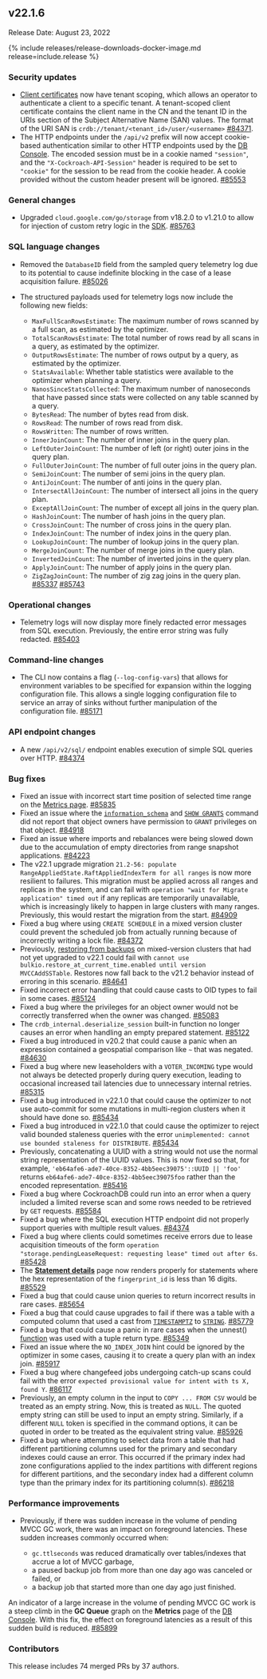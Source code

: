 ## v22.1.6

Release Date: August 23, 2022

{% include releases/release-downloads-docker-image.md release=include.release %}

<h3 id="v22-1-6-security-updates">Security updates</h3>

- [Client certificates](https://www.cockroachlabs.com/docs/v22.1/authentication#client-authentication) now have tenant scoping, which allows an operator to authenticate a client to a specific tenant. A tenant-scoped client certificate contains the client name in the CN and the tenant ID in the URIs section of the Subject Alternative Name (SAN) values. The format of the URI SAN is `crdb://tenant/<tenant_id>/user/<username>` [#84371][#84371].
- The HTTP endpoints under the `/api/v2` prefix will now accept cookie-based authentication similar to other HTTP endpoints used by the [DB Console](https://www.cockroachlabs.com/docs/v22.1/ui-overview). The encoded session must be in a cookie named `"session"`, and the `"X-Cockroach-API-Session"` header is required to be set to `"cookie"` for the session to be read from the cookie header. A cookie provided without the custom header present will be ignored. [#85553][#85553]

<h3 id="v22-1-6-general-changes">General changes</h3>

- Upgraded `cloud.google.com/go/storage` from v18.2.0 to v1.21.0 to allow for injection of custom retry logic in the [SDK](https://cloud.google.com/sdk). [#85763][#85763]

<h3 id="v22-1-6-sql-language-changes">SQL language changes</h3>

- Removed the `DatabaseID` field from the sampled query telemetry log due to its potential to cause indefinite blocking in the case of a lease acquisition failure. [#85026][#85026]
- The structured payloads used for telemetry logs now include the following new fields: 
  
  - `MaxFullScanRowsEstimate`: The maximum number of rows scanned by a full scan, as estimated by the optimizer. 
  - `TotalScanRowsEstimate`: The total number of rows read by all scans in a query, as estimated by the optimizer. 
  - `OutputRowsEstimate`: The number of rows output by a query, as estimated by the optimizer. 
  - `StatsAvailable`: Whether table statistics were available to the optimizer when planning a query. 
  - `NanosSinceStatsCollected`: The maximum number of nanoseconds that have passed since stats were collected on any table scanned by a query.
  - `BytesRead`: The number of bytes read from disk. 
  - `RowsRead`: The number of rows read from disk. 
  - `RowsWritten`: The number of rows written.
  - `InnerJoinCount`: The number of inner joins in the query plan. 
  - `LeftOuterJoinCount`: The number of left (or right) outer joins in the query plan.
  - `FullOuterJoinCount`: The number of full outer joins in the query plan.
  - `SemiJoinCount`: The number of semi joins in the query plan.
  - `AntiJoinCount`: The number of anti joins in the query plan.
  - `IntersectAllJoinCount`: The number of intersect all joins in the query plan.
  - `ExceptAllJoinCount`: The number of except all joins in the query plan.
  - `HashJoinCount`: The number of hash joins in the query plan.
  - `CrossJoinCount`: The number of cross joins in the query plan.
  - `IndexJoinCount`: The number of index joins in the query plan.
  - `LookupJoinCount`: The number of lookup joins in the query plan.
  - `MergeJoinCount`: The number of merge joins in the query plan.
  - `InvertedJoinCount`: The number of inverted joins in the query plan.
  - `ApplyJoinCount`: The number of apply joins in the query plan.
  - `ZigZagJoinCount`: The number of zig zag joins in the query plan. [#85337][#85337] [#85743][#85743]

<h3 id="v22-1-6-operational-changes">Operational changes</h3>

- Telemetry logs will now display more finely redacted error messages from SQL execution. Previously, the entire error string was fully redacted. [#85403][#85403]

<h3 id="v22-1-6-command-line-changes">Command-line changes</h3>

- The CLI now contains a flag (`--log-config-vars`) that allows for environment variables to be specified for expansion within the logging configuration file. This allows a single logging configuration file to service an array of sinks without further manipulation of the configuration file. [#85171][#85171]

<h3 id="v22-1-6-api-endpoint-changes">API endpoint changes</h3>

- A new `/api/v2/sql/` endpoint enables execution of simple SQL queries over HTTP. [#84374][#84374]

<h3 id="v22-1-6-bug-fixes">Bug fixes</h3>

- Fixed an issue with incorrect start time position of selected time range on the [Metrics page](https://www.cockroachlabs.com/docs/v22.1/ui-overview#metrics). [#85835][#85835]
- Fixed an issue where the [`information_schema`](https://www.cockroachlabs.com/docs/v22.1/information-schema) and [`SHOW GRANTS`](https://www.cockroachlabs.com/docs/v22.1/show-grants) command did not report that object owners have permission to `GRANT` privileges on that object. [#84918][#84918]
- Fixed an issue where imports and rebalances were being slowed down due to the accumulation of empty directories from range snapshot applications. [#84223][#84223]
- The v22.1 upgrade migration `21.2-56: populate RangeAppliedState.RaftAppliedIndexTerm for all ranges` is now more resilient to failures. This migration must be applied across all ranges and replicas in the system, and can fail with `operation "wait for Migrate application" timed out` if any replicas are temporarily unavailable, which is increasingly likely to happen in large clusters with many ranges. Previously, this would restart the migration from the start. [#84909][#84909]
- Fixed a bug where using `CREATE SCHEDULE` in a mixed version cluster could prevent the scheduled job from actually running because of incorrectly writing a lock file. [#84372][#84372]
- Previously, [restoring from backups](https://www.cockroachlabs.com/docs/v22.1/backup-and-restore-overview) on mixed-version clusters that had not yet upgraded to v22.1 could fail with `cannot use bulkio.restore_at_current_time.enabled until version MVCCAddSSTable`. Restores now fall back to the v21.2 behavior instead of erroring in this scenario. [#84641][#84641]
- Fixed incorrect error handling that could cause casts to OID types to fail in some cases. [#85124][#85124]
- Fixed a bug where the privileges for an object owner would not be correctly transferred when the owner was changed. [#85083][#85083]
- The `crdb_internal.deserialize_session` built-in function no longer causes an error when handling an empty prepared statement. [#85122][#85122]
- Fixed a bug introduced in v20.2 that could cause a panic when an expression contained a geospatial comparison like `~` that was negated. [#84630][#84630]
- Fixed a bug where new leaseholders with a `VOTER_INCOMING` type would not always be detected properly during query execution, leading to occasional increased tail latencies due to unnecessary internal retries. [#85315][#85315]
- Fixed a bug introduced in v22.1.0 that could cause the optimizer to not use auto-commit for some mutations in multi-region clusters when it should have done so. [#85434][#85434]
- Fixed a bug introduced in v22.1.0 that could cause the optimizer to reject valid bounded staleness queries with the error `unimplemented: cannot use bounded staleness for DISTRIBUTE`. [#85434][#85434]
- Previously, concatenating a UUID with a string would not use the normal string representation of the UUID values. This is now fixed so that, for example, `'eb64afe6-ade7-40ce-8352-4bb5eec39075'::UUID || 'foo'` returns `eb64afe6-ade7-40ce-8352-4bb5eec39075foo` rather than the encoded representation. [#85416][#85416]
- Fixed a bug where CockroachDB could run into an error when a query included a limited reverse scan and some rows needed to be retrieved by `GET` requests. [#85584][#85584]
- Fixed a bug where the SQL execution HTTP endpoint did not properly support queries with multiple result values. [#84374][#84374]
- Fixed a bug where clients could sometimes receive errors due to lease acquisition timeouts of the form `operation "storage.pendingLeaseRequest: requesting lease" timed out after 6s`. [#85428][#85428]
- The [**Statement details**](https://www.cockroachlabs.com/docs/v22.1/ui-statements-page) page now renders properly for statements where the hex representation of the `fingerprint_id` is less than 16 digits. [#85529][#85529]
- Fixed a bug that could cause union queries to return incorrect results in rare cases. [#85654][#85654]
- Fixed a bug that could cause upgrades to fail if there was a table with a computed column that used a cast from [`TIMESTAMPTZ`](https://www.cockroachlabs.com/docs/v22.1/timestamp) to [`STRING`](https://www.cockroachlabs.com/docs/v22.1/string). [#85779][#85779]
- Fixed a bug that could cause a panic in rare cases when the unnest() [function](https://www.cockroachlabs.com/docs/v22.1/functions-and-operators) was used with a tuple return type. [#85349][#85349]
- Fixed an issue where the `NO_INDEX_JOIN` hint could be ignored by the optimizer in some cases, causing it to create a query plan with an index join. [#85917][#85917]
- Fixed a bug where changefeed jobs undergoing catch-up scans could fail with the error `expected provisional value for intent with ts X, found Y`. [#86117][#86117]
- Previously, an empty column in the input to `COPY ... FROM CSV` would be treated as an empty string. Now, this is treated as `NULL`. The quoted empty string can still be used to input an empty string. Similarly, if a different `NULL` token is specified in the command options, it can be quoted in order to be treated as the equivalent string value. [#85926][#85926]
- Fixed a bug where attempting to select data from a table that had different partitioning columns used for the primary and secondary indexes could cause an error. This occurred if the primary index had zone configurations applied to the index partitions with different regions for different partitions, and the secondary index had a different column type than the primary index for its partitioning column(s). [#86218][#86218]

<h3 id="v22-1-6-performance-improvements">Performance improvements</h3>

- Previously, if there was sudden increase in the volume of pending MVCC GC work, there was an impact on foreground latencies. These sudden increases commonly occurred when: 

  - `gc.ttlseconds` was reduced dramatically over tables/indexes that accrue a lot of MVCC garbage,
  - a paused backup job from more than one day ago was canceled or failed, or
  - a backup job that started more than one day ago just finished.

An indicator of a large increase in the volume of pending MVCC GC work is a steep climb in the **GC Queue** graph on the **Metrics** page of the [DB Console](https://www.cockroachlabs.com/docs/v22.1/ui-overview). With this fix, the effect on foreground latencies as a result of this sudden build is reduced. [#85899][#85899]

<h3 id="v22-1-6-contributors">Contributors</h3>

This release includes 74 merged PRs by 37 authors.

[#84223]: https://github.com/cockroachdb/cockroach/pull/84223
[#84371]: https://github.com/cockroachdb/cockroach/pull/84371
[#84372]: https://github.com/cockroachdb/cockroach/pull/84372
[#84374]: https://github.com/cockroachdb/cockroach/pull/84374
[#84630]: https://github.com/cockroachdb/cockroach/pull/84630
[#84641]: https://github.com/cockroachdb/cockroach/pull/84641
[#84909]: https://github.com/cockroachdb/cockroach/pull/84909
[#84918]: https://github.com/cockroachdb/cockroach/pull/84918
[#85026]: https://github.com/cockroachdb/cockroach/pull/85026
[#85083]: https://github.com/cockroachdb/cockroach/pull/85083
[#85122]: https://github.com/cockroachdb/cockroach/pull/85122
[#85124]: https://github.com/cockroachdb/cockroach/pull/85124
[#85152]: https://github.com/cockroachdb/cockroach/pull/85152
[#85171]: https://github.com/cockroachdb/cockroach/pull/85171
[#85315]: https://github.com/cockroachdb/cockroach/pull/85315
[#85320]: https://github.com/cockroachdb/cockroach/pull/85320
[#85337]: https://github.com/cockroachdb/cockroach/pull/85337
[#85349]: https://github.com/cockroachdb/cockroach/pull/85349
[#85403]: https://github.com/cockroachdb/cockroach/pull/85403
[#85416]: https://github.com/cockroachdb/cockroach/pull/85416
[#85428]: https://github.com/cockroachdb/cockroach/pull/85428
[#85434]: https://github.com/cockroachdb/cockroach/pull/85434
[#85529]: https://github.com/cockroachdb/cockroach/pull/85529
[#85553]: https://github.com/cockroachdb/cockroach/pull/85553
[#85584]: https://github.com/cockroachdb/cockroach/pull/85584
[#85654]: https://github.com/cockroachdb/cockroach/pull/85654
[#85743]: https://github.com/cockroachdb/cockroach/pull/85743
[#85763]: https://github.com/cockroachdb/cockroach/pull/85763
[#85779]: https://github.com/cockroachdb/cockroach/pull/85779
[#85835]: https://github.com/cockroachdb/cockroach/pull/85835
[#85899]: https://github.com/cockroachdb/cockroach/pull/85899
[#85917]: https://github.com/cockroachdb/cockroach/pull/85917
[#85926]: https://github.com/cockroachdb/cockroach/pull/85926
[#86117]: https://github.com/cockroachdb/cockroach/pull/86117
[#86218]: https://github.com/cockroachdb/cockroach/pull/86218
[4b6f93b7b]: https://github.com/cockroachdb/cockroach/commit/4b6f93b7b
